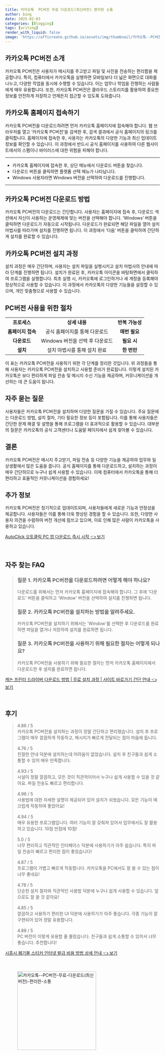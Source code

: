 ```yaml
---
title: 카카오톡  PC버전 무료 다운로드(최신버전) 편리한 소통
author: bing
date: 2025-02-03
categories: [Blogging]
tags: [writing]
render_with_liquid: false
image: 'https://afficreate.github.io/assets/img/thumbnail/카카오톡--PC버전-무료-다운로드(최신버전)-편리한-소통.webp'
---
```



<h2 id='카카오톡_PC버전_소개'>카카오톡 PC버전 소개</h2>

<p>카카오톡 PC버전은 사용자가 메시지를 주고받고 파일 및 사진을 전송하는 편리함을 제공합니다. 특히, 컴퓨터에서 카카오톡을 실행하면 모바일보다 더 넓은 화면으로 대화를 나누고, 다양한 작업을 동시에 수행할 수 있습니다. 이는 업무나 학업을 진행하는 사람들에게 매우 유용합니다. 또한, 카카오톡 PC버전은 클라우드 스토리지를 활용하여 중요한 정보를 안전하게 저장하고 언제든지 접근할 수 있도록 도와줍니다.</p>

<h2 id='카카오톡_홈페이지_접속'>카카오톡 홈페이지 접속하기</h2>

<p>카카오톡 PC버전을 다운로드하려면 먼저 카카오톡 홈페이지에 접속해야 합니다. 웹 브라우저를 열고 ‘카카오톡 PC버전’을 검색한 후, 검색 결과에서 공식 홈페이지의 링크를 클릭합니다. 홈페이지에 접속한 후, 사용자는 카카오톡의 다양한 기능과 최신 업데이트 정보를 확인할 수 있습니다. 이 과정에서 반드시 공식 홈페이지를 사용하여 다른 웹사이트에서의 스팸이나 바이러스에 대한 위험을 피해야 합니다.</p>

<hr />

<ul>
    <li>카카오톡 홈페이지에 접속한 후, 상단 메뉴에서 다운로드 버튼을 찾습니다.</li>
    <li>다운로드 버튼을 클릭하면 플랫폼 선택 메뉴가 나타납니다.</li>
    <li>Windows 사용자라면 Windows 버전을 선택하여 다운로드를 진행합니다.</li>
</ul>

<hr />

<h2 id='카카오톡_PC버전_다운로드_방법'>카카오톡 PC버전 다운로드 방법</h2>

<p>카카오톡 PC버전의 다운로드는 간단합니다. 사용자는 홈페이지에 접속 후, 다운로드 섹션에서 자신이 사용하는 운영체제에 맞는 버전을 선택해야 합니다. ‘Windows’ 버튼을 클릭하면 다운로드가 자동으로 시작됩니다. 다운로드가 완료되면 해당 파일을 열어 설치 마법사를 따라가며 설치를 진행하면 됩니다. 이 과정에서 ‘다음’ 버튼을 클릭하여 간단하게 설치를 완료할 수 있습니다.</p>

<h2 id='카카오톡_PC버전_설치_과정'>카카오톡 PC버전 설치 과정</h2>

<p>설치 과정은 매우 간단하며, 사용자는 설치 파일을 실행시키고 설치 마법사의 안내에 따라 단계를 진행하면 됩니다. 설치가 완료된 후, 카카오톡 아이콘을 바탕화면에서 클릭하여 프로그램을 실행합니다. 최초 실행 시, 카카오톡에 로그인하거나 새 계정을 등록해야 정상적으로 사용할 수 있습니다. 이 과정에서 카카오톡의 다양한 기능들을 설정할 수 있으며, 개인 맞춤형으로 사용할 수 있습니다.</p>

<h2 id='PC버전_사용을_위한_절차'>PC버전 사용을 위한 절차</h2>

<table>
    <tr>
        <td style="text-align: center; height: 17px;"><b>프로세스</b></td>
        <td style="text-align: center; height: 17px;"><b>상세 내용</b></td>
        <td style="text-align: center; height: 17px;"><b>반복 가능성</b></td>
    </tr>
    <tr>
        <td style="text-align: center; height: 17px;"><b>홈페이지 접속</b></td>
        <td style="text-align: center; height: 17px;">공식 홈페이지를 통해 다운로드</td>
        <td style="text-align: center; height: 17px;"><b>매번 필요</b></td>
    </tr>
    <tr>
        <td style="text-align: center; height: 17px;"><b>다운로드</b></td>
        <td style="text-align: center; height: 17px;">Windows 버전을 선택 후 다운로드</td>
        <td style="text-align: center; height: 17px;"><b>필요 시</b></td>
    </tr>
    <tr>
        <td style="text-align: center; height: 17px;"><b>설치</b></td>
        <td style="text-align: center; height: 17px;">설치 마법사를 통해 설치 완료</td>
        <td style="text-align: center; height: 17px;"><b>한 번만</b></td>
    </tr>
</table>

<p>이 표는 카카오톡 PC버전을 사용하기 위한 각 단계를 정리한 것입니다. 위 과정들을 통해 사용자는 카카오톡 PC버전을 설치하고 사용할 준비가 완료됩니다. 이렇게 설치된 카카오톡은 보다 편리하게 파일 전송 및 메시지 수신 기능을 제공하며, 커뮤니케이션을 개선하는 데 큰 도움이 됩니다.</p>

<h2 id='자주_묻는_질문'>자주 묻는 질문</h2>

<p>사용자들은 카카오톡 PC버전을 설치하며 다양한 질문을 가질 수 있습니다. 주요 질문에는 다운로드 방법, 설치 절차, 기타 필요한 정보 등이 포함됩니다. 이를 통해 사용자들은 간단한 문제 해결 및 설명을 통해 프로그램을 더 효과적으로 활용할 수 있습니다. 대부분의 질문은 카카오톡의 공식 고객센터나 도움말 페이지에서 쉽게 찾아볼 수 있습니다.</p>

<h2 id='결론'>결론</h2>

<p>카카오톡 PC버전은 메시지 주고받기, 파일 전송 등 다양한 기능을 제공하여 업무와 일상생활에서 많은 도움을 줍니다. 공식 홈페이지를 통해 다운로드하고, 설치하는 과정이 매우 간단하므로 누구나 쉽게 사용할 수 있습니다. 이제 컴퓨터에서 카카오톡을 통해 더 편리하고 효율적인 커뮤니케이션을 경험하세요!</p>

<h2 id='추가정보'>추가 정보</h2>

<p>카카오톡 PC버전은 정기적으로 업데이트되며, 사용자들에게 새로운 기능과 안정성을 제공합니다. 사용자들은 이를 통해 더욱 향상된 경험을 할 수 있습니다. 또한, 다양한 사용자 의견을 수렴하여 버전 개선에 힘쓰고 있으며, 이로 인해 많은 사람이 카카오톡을 사용하고 있습니다.</p>


<p><a class="click-button" title="AutoClick 오토클릭 PC 앱 다운로드 즉시 시작" href="https://afficreate.github.io/posts/AutoClick-%EC%98%A4%ED%86%A0%ED%81%B4%EB%A6%AD-PC-%EC%95%B1-%EB%8B%A4%EC%9A%B4%EB%A1%9C%EB%93%9C-%EC%A6%89%EC%8B%9C-%EC%8B%9C%EC%9E%91/" rel="dofollow">AutoClick 오토클릭 PC 앱 다운로드 즉시 시작 👈 보기</a></p><br>
<h2 id='자주_찾는_FAQ'>자주 찾는 FAQ</h2>
<div itemscope="" itemtype="https://schema.org/FAQPage"> 
<blockquote> 
<div itemscope="" itemprop="mainEntity" itemtype="https://schema.org/Question"> 
<h3 itemprop="name">질문 1. 카카오톡 PC버전을 다운로드하려면 어떻게 해야 하나요?</h3> 
<div itemscope="" itemprop="acceptedAnswer" itemtype="https://schema.org/Answer"> 
<span itemprop="text"> 
<p>다운로드를 위해서는 먼저 카카오톡 홈페이지에 접속해야 합니다. 그 후에 '다운로드' 버튼을 클릭하고 'Window' 버전을 선택하여 설치를 진행하면 됩니다.</p> 
</span> 
</div> 
</div> 

<div itemscope="" itemprop="mainEntity" itemtype="https://schema.org/Question"> 
<h3 itemprop="name">질문 2. 카카오톡 PC버전을 설치하는 방법을 알려주세요.</h3> 
<div itemscope="" itemprop="acceptedAnswer" itemtype="https://schema.org/Answer"> 
<span itemprop="text"> 
<p>카카오톡 PC버전을 설치하기 위해서는 'Window'를 선택한 후 다운로드를 완료하면 파일을 열거나 저장하여 설치를 완료하면 됩니다.</p> 
</span> 
</div> 
</div> 

<div itemscope="" itemprop="mainEntity" itemtype="https://schema.org/Question"> 
<h3 itemprop="name">질문 3. 카카오톡 PC버전을 사용하기 위해 필요한 절차는 어떻게 되나요?</h3> 
<div itemscope="" itemprop="acceptedAnswer" itemtype="https://schema.org/Answer"> 
<span itemprop="text"> 
<p>카카오톡 PC버전을 사용하기 위해 필요한 절차는 먼저 카카오톡 홈페이지에서 다운로드한 후 설치를 완료하면 됩니다.</p> 
</span> 
</div> 
</div> 
</blockquote> 
</div>
<p><a class="click-button" title="캐논 프린터 드라이버 다운로드 방법 | 무료 설치 과정 | 사이트 바로가기 간단 안내" href="https://afficreate.github.io/posts/%EC%BA%90%EB%85%BC-%ED%94%84%EB%A6%B0%ED%84%B0-%EB%93%9C%EB%9D%BC%EC%9D%B4%EB%B2%84-%EB%8B%A4%EC%9A%B4%EB%A1%9C%EB%93%9C-%EB%B0%A9%EB%B2%95-%EB%AC%B4%EB%A3%8C-%EC%84%A4%EC%B9%98-%EA%B3%BC%EC%A0%95-%EC%82%AC%EC%9D%B4%ED%8A%B8-%EB%B0%94%EB%A1%9C%EA%B0%80%EA%B8%B0-%EA%B0%84%EB%8B%A8-%EC%95%88%EB%82%B4/" rel="dofollow">캐논 프린터 드라이버 다운로드 방법 | 무료 설치 과정 | 사이트 바로가기 간단 안내 👈 보기</a></p><br>
<h2 id='후기'>후기</h2>
<div itemscope itemtype="https://schema.org/Product">
  <blockquote>
  <div itemprop="review" itemscope itemtype="https://schema.org/Review">
      <div itemprop="reviewRating" itemscope itemtype="https://schema.org/Rating"> <span itemprop="ratingValue">4.86</span> / <span itemprop="bestRating">5</span> </div>
      <span itemprop="reviewBody">카카오톡 PC버전을 설치하는 과정이 정말 간단하고 편리했습니다. 설치 후 프로그램이 매우 깔끔하게 작동하고, 메시지가 빠르게 전달되는 점이 마음에 듭니다.</span>
  </div>
  <br>
  <div itemprop="review" itemscope itemtype="https://schema.org/Review">
      <div itemprop="reviewRating" itemscope itemtype="https://schema.org/Rating"> <span itemprop="ratingValue">4.76</span> / <span itemprop="bestRating">5</span> </div>
      <span itemprop="reviewBody">친절한 안내 덕분에 설치하는데 어려움이 없었습니다. 설치 후 친구들과 쉽게 소통할 수 있어 매우 만족합니다.</span>
  </div>
  <br>
  <div itemprop="review" itemscope itemtype="https://schema.org/Review">
      <div itemprop="reviewRating" itemscope itemtype="https://schema.org/Rating"> <span itemprop="ratingValue">4.93</span> / <span itemprop="bestRating">5</span> </div>
      <span itemprop="reviewBody">시설이 정말 깔끔하고, 모든 것이 직관적이어서 누구나 쉽게 사용할 수 있을 것 같아요. 파일 전송도 빠르고 편리합니다.</span>
  </div>
  <br>
  <div itemprop="review" itemscope itemtype="https://schema.org/Review">
      <div itemprop="reviewRating" itemscope itemtype="https://schema.org/Rating"> <span itemprop="ratingValue">4.96</span> / <span itemprop="bestRating">5</span> </div>
      <span itemprop="reviewBody">사용법에 대한 자세한 설명이 제공되어 있어 설치가 쉬웠습니다. 모든 기능이 매끄럽게 작동하여 좋았어요!</span>
  </div>
  <br>
  <div itemprop="review" itemscope itemtype="https://schema.org/Review">
      <div itemprop="reviewRating" itemscope itemtype="https://schema.org/Rating"> <span itemprop="ratingValue">4.94</span> / <span itemprop="bestRating">5</span> </div>
      <span itemprop="reviewBody">매우 유용한 프로그램입니다. 여러 기능이 잘 갖춰져 있어서 업무에서도 잘 활용하고 있습니다. 10점 만점에 10점!</span>
  </div>
  <br>
  <div itemprop="review" itemscope itemtype="https://schema.org/Review">
      <div itemprop="reviewRating" itemscope itemtype="https://schema.org/Rating"> <span itemprop="ratingValue">5.0</span> / <span itemprop="bestRating">5</span> </div>
      <span itemprop="reviewBody">너무 편리하고 직관적인 인터페이스 덕분에 사용하기가 아주 쉽습니다. 특히 파일 전송이 빠르고 편리한 점이 좋았습니다!</span>
  </div>
  <br>
  <div itemprop="review" itemscope itemtype="https://schema.org/Review">
      <div itemprop="reviewRating" itemscope itemtype="https://schema.org/Rating"> <span itemprop="ratingValue">4.87</span> / <span itemprop="bestRating">5</span> </div>
      <span itemprop="reviewBody">프로그램이 가볍고 빠르게 작동합니다. 카카오톡을 PC에서도 잘 쓸 수 있는 점이 너무 좋네요!</span>
  </div>
  <br>
  <div itemprop="review" itemscope itemtype="https://schema.org/Review">
      <div itemprop="reviewRating" itemscope itemtype="https://schema.org/Rating"> <span itemprop="ratingValue">4.78</span> / <span itemprop="bestRating">5</span> </div>
      <span itemprop="reviewBody">단순한 설치 절차와 직관적인 사용법 덕분에 누구나 쉽게 사용할 수 있습니다. 앞으로도 잘 쓸 것 같아요!</span>
  </div>
  <br>
  <div itemprop="review" itemscope itemtype="https://schema.org/Review">
      <div itemprop="reviewRating" itemscope itemtype="https://schema.org/Rating"> <span itemprop="ratingValue">4.85</span> / <span itemprop="bestRating">5</span> </div>
      <span itemprop="reviewBody">깔끔하고 사용하기 편리한 UI 덕분에 사용하기가 아주 좋습니다. 각종 기능이 잘 구현되어 있어 정말 유용합니다.</span>
  </div>
  <br>
  <div itemprop="review" itemscope itemtype="https://schema.org/Review">
      <div itemprop="reviewRating" itemscope itemtype="https://schema.org/Rating"> <span itemprop="ratingValue">4.88</span> / <span itemprop="bestRating">5</span> </div>
      <span itemprop="reviewBody">PC 버전이 이렇게 유용할 줄 몰랐습니다. 친구들과 쉽게 소통할 수 있어서 너무 좋습니다. 추천합니다!</span>
  </div>
  </blockquote>
</div>
<p><a class="click-button" title="시흥시 폐기물 스티커 인터넷 발급 비용 방법 상세 안내" href="https://afficreate.github.io/posts/%EC%8B%9C%ED%9D%A5%EC%8B%9C-%ED%8F%90%EA%B8%B0%EB%AC%BC-%EC%8A%A4%ED%8B%B0%EC%BB%A4-%EC%9D%B8%ED%84%B0%EB%84%B7-%EB%B0%9C%EA%B8%89-%EB%B9%84%EC%9A%A9-%EB%B0%A9%EB%B2%95-%EC%83%81%EC%84%B8-%EC%95%88%EB%82%B4/" rel="dofollow">시흥시 폐기물 스티커 인터넷 발급 비용 방법 상세 안내 👈 보기</a></p><br>
<figure class="image"><img src="https://afficreate.github.io/assets/img/thumbnail/카카오톡--PC버전-무료-다운로드(최신버전)-편리한-소통.webp" alt="카카오톡--PC버전-무료-다운로드(최신버전)-편리한-소통" width="256" height="256"></figure>